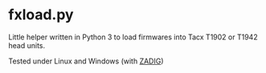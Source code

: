 # fxload.py
Little helper written in Python 3 to load firmwares into Tacx T1902 or T1942 head units. 

Tested under Linux and Windows (with [ZADIG](https://zadig.akeo.ie/))



